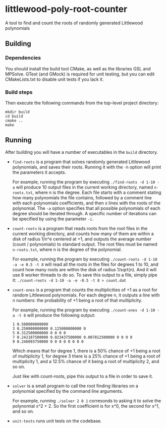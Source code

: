 # littlewood-poly-root-counter
A tool to find and count the roots of randomly generated Littlewood polynomials

## Building
### Dependencies
You should install the build tool CMake, as well as the libraries GSL and MPSolve. GTest (and GMock) is required for unit testing, but you can edit CMakeLists.txt to disable unit tests if you lack it.

### Build steps
Then execute the following commands from the top-level project directory:

```
mkdir build
cd build
cmake ..
make
```

## Running
After building you will have a number of executables in the `build` directory.

- `find-roots` is a program that solves randomly generated Littlewood polynomials, and saves their roots. Running it with the `-h` option will print the parameters it accepts.

    For example, running the program by executing
    `./find-roots -d 1-10 -a`
    will produce 10 output files in the current working directory, named `n-roots.txt`, where n is the degree. Each file starts with a comment stating how many polynomials the file contains, followed by a comment line with each polynomials coefficients, and then x lines with the roots of the polynomial. The `-a` option specifies that all possible polynomials of each degree should be iterated through. A specific number of iterations can be specified by using the parameter `-i`.

- `count-roots` is a program that reads roots from the root files in the current working directory, and counts how many of them are within a disk of radius 1/n^e centered at +1, and outputs the average number (count / polynomials) to standard output. The root files must be named `n-roots.txt`, where n is the degree of the polynomial.

    For example, running the program by executing
    `./count-roots -d 1-10 -a -e 0.5 -t 8`
    will read all the roots in the files for degrees 1 to 10, and count how many roots are within the disk of radius 1/sqrt(n). And it will use 8 worker threads to do so. To save this output to a file, simply pipe it:
    `./count-roots -d 1-10 -a -e -0.5 -t 8 > count.dat`

- `count-ones` is a program that counts the multiplicities of +1 as a root for random Littlewood polynomials. For each degree n, it outputs a line with n numbers: the probability of +1 being a root of that multiplicity.

    For example, running the program by executing
    `./count-ones -d 1-10 -a -t 8`
    will produce the following output:

    ```
    1 0.500000000000
    3 0.250000000000 0.125000000000 0
    5 0.312500000000 0 0 0 0
    7 0.242187500000 0.023437500000 0.007812500000 0 0 0 0
    9 0.246093750000 0 0 0 0 0 0 0 0
    ```

    Which means that for degree 1, there is a 50% chance of +1 being a root of multiplicity 1,
    for degree 3 there is a 25% chance of +1 being a root of multiplicity 1, and a 12.5% chance of it being a root of multiplicity 2, and so on.

    Just like with count-roots, pipe this output to a file in order to save it.

- `solver` is a small program to call the root finding libraries on a polynomial specified by the command line arguments.

    For example, running
    `./solver 2 0 1`
    corresonds to asking it to solve the polynomial x^2 + 2. So the first coefficient is for x^0, the second for x^1, and so on.

    
- `unit-tests` runs unit tests on the codebase.

